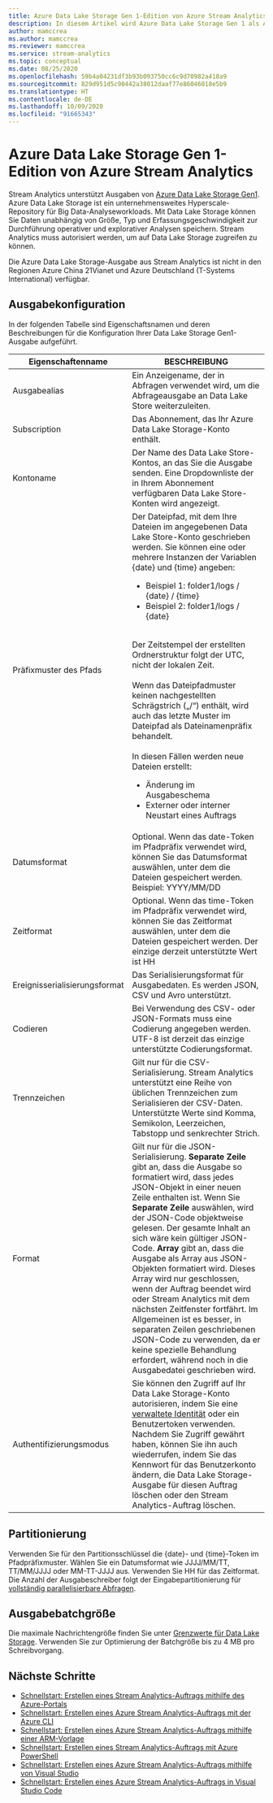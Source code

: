 ```yaml
---
title: Azure Data Lake Storage Gen 1-Edition von Azure Stream Analytics
description: In diesem Artikel wird Azure Data Lake Storage Gen 1 als Ausgabeoption für Azure Stream Analytics beschrieben.
author: mamccrea
ms.author: mamccrea
ms.reviewer: mamccrea
ms.service: stream-analytics
ms.topic: conceptual
ms.date: 08/25/2020
ms.openlocfilehash: 59b4a04231df3b93b093750cc6c9d70982a418a9
ms.sourcegitcommit: 829d951d5c90442a38012daaf77e86046018e5b9
ms.translationtype: HT
ms.contentlocale: de-DE
ms.lasthandoff: 10/09/2020
ms.locfileid: "91665343"
---
```

# <a name="azure-data-lake-storage-gen-1-output-from-azure-stream-analytics"></a>Azure Data Lake Storage Gen 1-Edition von Azure Stream Analytics

Stream Analytics unterstützt Ausgaben von [Azure Data Lake Storage Gen1](../data-lake-store/data-lake-store-overview.md). Azure Data Lake Storage ist ein unternehmensweites Hyperscale-Repository für Big Data-Analyseworkloads. Mit Data Lake Storage können Sie Daten unabhängig von Größe, Typ und Erfassungsgeschwindigkeit zur Durchführung operativer und explorativer Analysen speichern. Stream Analytics muss autorisiert werden, um auf Data Lake Storage zugreifen zu können.

Die Azure Data Lake Storage-Ausgabe aus Stream Analytics ist nicht in den Regionen Azure China 21Vianet und Azure Deutschland (T-Systems International) verfügbar.

## <a name="output-configuration"></a>Ausgabekonfiguration

In der folgenden Tabelle sind Eigenschaftsnamen und deren Beschreibungen für die Konfiguration Ihrer Data Lake Storage Gen1-Ausgabe aufgeführt.

| Eigenschaftenname | BESCHREIBUNG |
| --- | --- |
| Ausgabealias | Ein Anzeigename, der in Abfragen verwendet wird, um die Abfrageausgabe an Data Lake Store weiterzuleiten. |
| Subscription | Das Abonnement, das Ihr Azure Data Lake Storage-Konto enthält. |
| Kontoname | Der Name des Data Lake Store-Kontos, an das Sie die Ausgabe senden. Eine Dropdownliste der in Ihrem Abonnement verfügbaren Data Lake Store-Konten wird angezeigt. |
| Präfixmuster des Pfads | Der Dateipfad, mit dem Ihre Dateien im angegebenen Data Lake Store-Konto geschrieben werden. Sie können eine oder mehrere Instanzen der Variablen {date} und {time} angeben:<br /><ul><li>Beispiel 1: folder1/logs / {date} / {time}</li><li>Beispiel 2: folder1/logs / {date}</li></ul><br />Der Zeitstempel der erstellten Ordnerstruktur folgt der UTC, nicht der lokalen Zeit.<br /><br />Wenn das Dateipfadmuster keinen nachgestellten Schrägstrich („/“) enthält, wird auch das letzte Muster im Dateipfad als Dateinamenpräfix behandelt. <br /><br />In diesen Fällen werden neue Dateien erstellt:<ul><li>Änderung im Ausgabeschema</li><li>Externer oder interner Neustart eines Auftrags</li></ul> |
| Datumsformat | Optional. Wenn das date-Token im Pfadpräfix verwendet wird, können Sie das Datumsformat auswählen, unter dem die Dateien gespeichert werden. Beispiel: YYYY/MM/DD |
|Zeitformat | Optional. Wenn das time-Token im Pfadpräfix verwendet wird, können Sie das Zeitformat auswählen, unter dem die Dateien gespeichert werden. Der einzige derzeit unterstützte Wert ist HH |
| Ereignisserialisierungsformat | Das Serialisierungsformat für Ausgabedaten. Es werden JSON, CSV und Avro unterstützt.|
| Codieren | Bei Verwendung des CSV- oder JSON-Formats muss eine Codierung angegeben werden. UTF-8 ist derzeit das einzige unterstützte Codierungsformat.|
| Trennzeichen | Gilt nur für die CSV-Serialisierung. Stream Analytics unterstützt eine Reihe von üblichen Trennzeichen zum Serialisieren der CSV-Daten. Unterstützte Werte sind Komma, Semikolon, Leerzeichen, Tabstopp und senkrechter Strich.|
| Format | Gilt nur für die JSON-Serialisierung. **Separate Zeile** gibt an, dass die Ausgabe so formatiert wird, dass jedes JSON-Objekt in einer neuen Zeile enthalten ist. Wenn Sie **Separate Zeile** auswählen, wird der JSON-Code objektweise gelesen. Der gesamte Inhalt an sich wäre kein gültiger JSON-Code.  **Array** gibt an, dass die Ausgabe als Array aus JSON-Objekten formatiert wird. Dieses Array wird nur geschlossen, wenn der Auftrag beendet wird oder Stream Analytics mit dem nächsten Zeitfenster fortfährt. Im Allgemeinen ist es besser, in separaten Zeilen geschriebenen JSON-Code zu verwenden, da er keine spezielle Behandlung erfordert, während noch in die Ausgabedatei geschrieben wird.|
| Authentifizierungsmodus | Sie können den Zugriff auf Ihr Data Lake Storage-Konto autorisieren, indem Sie eine [verwaltete Identität](stream-analytics-managed-identities-adls.md) oder ein Benutzertoken verwenden. Nachdem Sie Zugriff gewährt haben, können Sie ihn auch wiederrufen, indem Sie das Kennwort für das Benutzerkonto ändern, die Data Lake Storage-Ausgabe für diesen Auftrag löschen oder den Stream Analytics-Auftrag löschen. |

## <a name="partitioning"></a>Partitionierung

Verwenden Sie für den Partitionsschlüssel die {date}- und {time}-Token im Pfadpräfixmuster. Wählen Sie ein Datumsformat wie JJJJ/MM/TT, TT/MM/JJJJ oder MM-TT-JJJJ aus. Verwenden Sie HH für das Zeitformat. Die Anzahl der Ausgabeschreiber folgt der Eingabepartitionierung für [vollständig parallelisierbare Abfragen](stream-analytics-scale-jobs.md).

## <a name="output-batch-size"></a>Ausgabebatchgröße

Die maximale Nachrichtengröße finden Sie unter [Grenzwerte für Data Lake Storage](../azure-resource-manager/management/azure-subscription-service-limits.md#data-lake-storage-limits). Verwenden Sie zur Optimierung der Batchgröße bis zu 4 MB pro Schreibvorgang.

## <a name="next-steps"></a>Nächste Schritte

* [Schnellstart: Erstellen eines Stream Analytics-Auftrags mithilfe des Azure-Portals](stream-analytics-quick-create-portal.md)
* [Schnellstart: Erstellen eines Azure Stream Analytics-Auftrags mit der Azure CLI](quick-create-azure-cli.md)
* [Schnellstart: Erstellen eines Azure Stream Analytics-Auftrags mithilfe einer ARM-Vorlage](quick-create-azure-resource-manager.md)
* [Schnellstart: Erstellen eines Stream Analytics-Auftrags mit Azure PowerShell](stream-analytics-quick-create-powershell.md)
* [Schnellstart: Erstellen eines Azure Stream Analytics-Auftrags mithilfe von Visual Studio](stream-analytics-quick-create-vs.md)
* [Schnellstart: Erstellen eines Azure Stream Analytics-Auftrags in Visual Studio Code](quick-create-visual-studio-code.md)